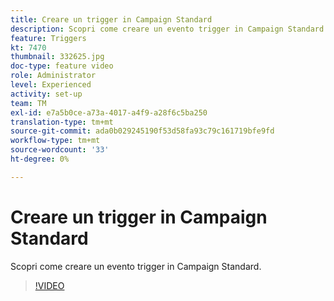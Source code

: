 ```yaml
---
title: Creare un trigger in Campaign Standard
description: Scopri come creare un evento trigger in Campaign Standard.
feature: Triggers
kt: 7470
thumbnail: 332625.jpg
doc-type: feature video
role: Administrator
level: Experienced
activity: set-up
team: TM
exl-id: e7a5b0ce-a73a-4017-a4f9-a28f6c5ba250
translation-type: tm+mt
source-git-commit: ada0b029245190f53d58fa93c79c161719bfe9fd
workflow-type: tm+mt
source-wordcount: '33'
ht-degree: 0%

---
```


# Creare un trigger in Campaign Standard

Scopri come creare un evento trigger in Campaign Standard.

>[!VIDEO](https://video.tv.adobe.com/v/332625?quality=12)
